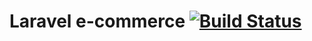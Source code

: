 # Laravel e-commerce [![Build Status](https://travis-ci.org/ablunier/laravel-ecommerce.svg?branch=master)](https://travis-ci.org/ablunier/laravel-ecommerce)
